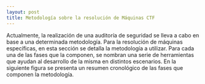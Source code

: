 ```yaml
---
layout: post
title: Metodología sobre la resolución de Máquinas CTF
---
```


Actualmente, la realización de una auditoría de seguridad se lleva a cabo en base a una determinada metodología. Para la resolución de máquinas específicas, en esta sección se detalla la metodología a utilizar. Para cada una de las fases que la componen, se nombran una serie de herramientas que ayudan al desarrollo de la misma en distintos escenarios. En la siguiente figura se presenta un resumen cronológico de las fases que componen la metodología.


